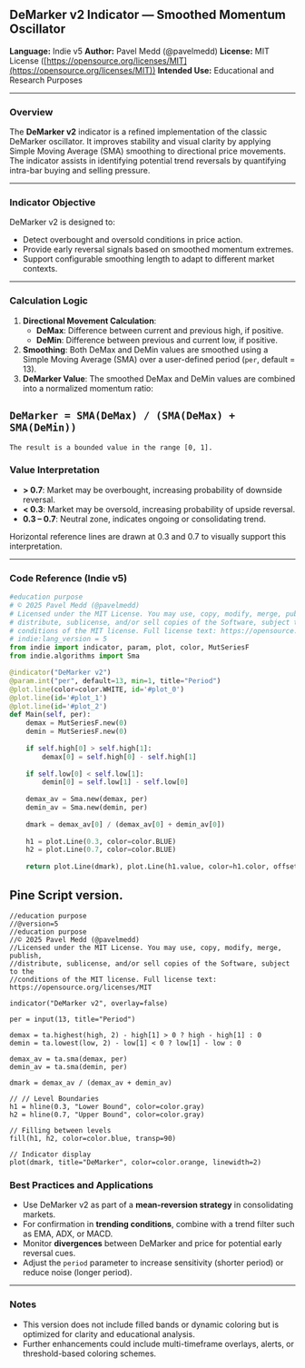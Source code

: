 ## DeMarker v2 Indicator — Smoothed Momentum Oscillator

**Language:** Indie v5
**Author:** Pavel Medd (@pavelmedd)
**License:** MIT License ([https://opensource.org/licenses/MIT](https://opensource.org/licenses/MIT))
**Intended Use:** Educational and Research Purposes

***

### Overview

The **DeMarker v2** indicator is a refined implementation of the classic DeMarker oscillator. It improves stability and visual clarity by applying Simple Moving Average (SMA) smoothing to directional price movements. The indicator assists in identifying potential trend reversals by quantifying intra-bar buying and selling pressure.

***

### Indicator Objective

DeMarker v2 is designed to:

* Detect overbought and oversold conditions in price action.
* Provide early reversal signals based on smoothed momentum extremes.
* Support configurable smoothing length to adapt to different market contexts.

***

### Calculation Logic

1. **Directional Movement Calculation**:
    * **DeMax**: Difference between current and previous high, if positive.
    * **DeMin**: Difference between previous and current low, if positive.
2. **Smoothing**:
    Both DeMax and DeMin values are smoothed using a Simple Moving Average (SMA) over a user-defined period (`per`, default = 13).
3. **DeMarker Value**:
    The smoothed DeMax and DeMin values are combined into a normalized momentum ratio:
## `DeMarker = SMA(DeMax) / (SMA(DeMax) + SMA(DeMin))`
    The result is a bounded value in the range [0, 1].
### Value Interpretation

* **\> 0\.7**: Market may be overbought, increasing probability of downside reversal.
* **< 0.3**: Market may be oversold, increasing probability of upside reversal.
* **0.3 – 0.7**: Neutral zone, indicates ongoing or consolidating trend.

Horizontal reference lines are drawn at 0.3 and 0.7 to visually support this interpretation.

***

### Code Reference (Indie v5)

```python
#education purpose
# © 2025 Pavel Medd (@pavelmedd)
# Licensed under the MIT License. You may use, copy, modify, merge, publish, 
# distribute, sublicense, and/or sell copies of the Software, subject to the 
# conditions of the MIT license. Full license text: https://opensource.org/licenses/MIT
# indie:lang_version = 5
from indie import indicator, param, plot, color, MutSeriesF
from indie.algorithms import Sma

@indicator("DeMarker v2")
@param.int("per", default=13, min=1, title="Period")
@plot.line(color=color.WHITE, id='#plot_0')
@plot.line(id='#plot_1')
@plot.line(id='#plot_2')
def Main(self, per):
    demax = MutSeriesF.new(0)
    demin = MutSeriesF.new(0)
    
    if self.high[0] > self.high[1]:
        demax[0] = self.high[0] - self.high[1]
    
    if self.low[0] < self.low[1]:
        demin[0] = self.low[1] - self.low[0]
    
    demax_av = Sma.new(demax, per)
    demin_av = Sma.new(demin, per)
    
    dmark = demax_av[0] / (demax_av[0] + demin_av[0])
    
    h1 = plot.Line(0.3, color=color.BLUE)
    h2 = plot.Line(0.7, color=color.BLUE)
    
    return plot.Line(dmark), plot.Line(h1.value, color=h1.color, offset=h1.offset), plot.Line(h2.value, color=h2.color, offset=h2.offset)
```

## Pine Script version.

```
//education purpose
//@version=5
//education purpose
//© 2025 Pavel Medd (@pavelmedd)
//Licensed under the MIT License. You may use, copy, modify, merge, publish, 
//distribute, sublicense, and/or sell copies of the Software, subject to the 
//conditions of the MIT license. Full license text: https://opensource.org/licenses/MIT

indicator("DeMarker v2", overlay=false)

per = input(13, title="Period")

demax = ta.highest(high, 2) - high[1] > 0 ? high - high[1] : 0
demin = ta.lowest(low, 2) - low[1] < 0 ? low[1] - low : 0

demax_av = ta.sma(demax, per)
demin_av = ta.sma(demin, per)

dmark = demax_av / (demax_av + demin_av)

// // Level Boundaries
h1 = hline(0.3, "Lower Bound", color=color.gray)
h2 = hline(0.7, "Upper Bound", color=color.gray)

// Filling between levels
fill(h1, h2, color=color.blue, transp=90)

// Indicator display
plot(dmark, title="DeMarker", color=color.orange, linewidth=2)
```

### Best Practices and Applications

* Use DeMarker v2 as part of a **mean-reversion strategy** in consolidating markets.
* For confirmation in **trending conditions**, combine with a trend filter such as EMA, ADX, or MACD.
* Monitor **divergences** between DeMarker and price for potential early reversal cues.
* Adjust the `period` parameter to increase sensitivity (shorter period) or reduce noise (longer period).

***

### Notes

* This version does not include filled bands or dynamic coloring but is optimized for clarity and educational analysis.
* Further enhancements could include multi-timeframe overlays, alerts, or threshold-based coloring schemes.
